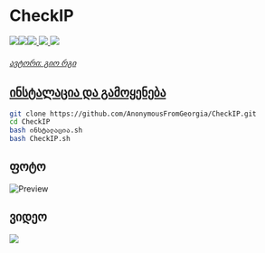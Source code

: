 # CheckIP

<p align="left"><a href="https://youtube.com/AnonymousFromGeorgia"><img src="https://i.ibb.co/F48y2tp/rsz-pngitem-5213730.png"><a href="https://anonymousfg.rivyt.com"><img src="https://i.ibb.co/8BH4f6S/Logo.png"><a href="https://facebook.com/anonimaluri"><img src="http://i.imgur.com/P3YfQoD.png">
  <a href="https://twitter.com/anonimaluri"><img src="http://i.imgur.com/tXSoThF.png">
    <a href="https://github.com/AnonymousFromGeorgia"><img src="http://i.imgur.com/0o48UoR.png"></p>
<h6>ავტორი: გიო რგი</h6>

## ინსტალაცია და გამოყენება

```bash
git clone https://github.com/AnonymousFromGeorgia/CheckIP.git
cd CheckIP
bash ინსტალაცია.sh
bash CheckIP.sh
```

<h2>ფოტო</h2>

![Preview](https://i.ibb.co/rcYvv07/foto-no-exif.png)

<h2>ვიდეო</h2>
<a href="https://www.youtube.com/watch?v=y5n6pvlQJt4"><img src="https://i.ibb.co/XCB5MGC/foto-no-exif.png" style="max-width:100%;"></a>
